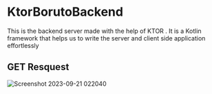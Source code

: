 # KtorBorutoBackend
This is the backend server made with the help of KTOR . It is a Kotlin framework that helps us to write the server and client side application effortlessly

## GET Resquest 

![Screenshot 2023-09-21 022040](https://github.com/chandradeepkumar16/KtorBorutoBackend/assets/62211734/33a0fcd9-7b23-4a4d-b849-962ca4c394b5)
